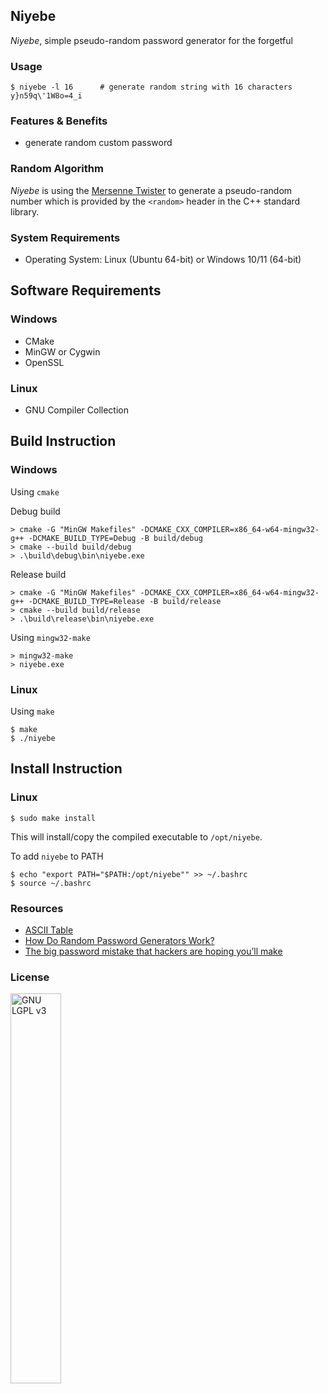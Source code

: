 Niyebe
---
_Niyebe_, simple pseudo-random password generator for the forgetful

### Usage
```
$ niyebe -l 16      # generate random string with 16 characters
y}n59q\'1W8o=4_i
```

### Features & Benefits
- generate random custom password

### Random Algorithm
_Niyebe_ is using the [Mersenne Twister](https://en.wikipedia.org/wiki/Mersenne_Twister) to generate a pseudo-random number which is provided by the `<random>` header in the C++ standard library.


### System Requirements
- Operating System: Linux (Ubuntu 64-bit) or Windows 10/11 (64-bit)

## Software Requirements
### Windows
- CMake
- MinGW or Cygwin
- OpenSSL

### Linux
- GNU Compiler Collection


## Build Instruction

### Windows

Using `cmake`

Debug build

```
> cmake -G "MinGW Makefiles" -DCMAKE_CXX_COMPILER=x86_64-w64-mingw32-g++ -DCMAKE_BUILD_TYPE=Debug -B build/debug
> cmake --build build/debug
> .\build\debug\bin\niyebe.exe 
```

Release build

```
> cmake -G "MinGW Makefiles" -DCMAKE_CXX_COMPILER=x86_64-w64-mingw32-g++ -DCMAKE_BUILD_TYPE=Release -B build/release
> cmake --build build/release
> .\build\release\bin\niyebe.exe 
```

Using `mingw32-make`

```
> mingw32-make
> niyebe.exe
```

### Linux

Using `make`
```
$ make
$ ./niyebe
```

## Install Instruction

### Linux

```
$ sudo make install
```
This will install/copy the compiled executable to `/opt/niyebe`.

To add `niyebe` to PATH
```
$ echo "export PATH="$PATH:/opt/niyebe"" >> ~/.bashrc
$ source ~/.bashrc
```

### Resources
- [ASCII Table](https://www.cs.cmu.edu/~pattis/15-1XX/common/handouts/ascii.html)
- [How Do Random Password Generators Work?](https://blog.dashlane.com/how-random-password-generators-work/)
- [The big password mistake that hackers are hoping you’ll make](http://stateofthenet.net/2014/10/the-big-password-mistake-that-hackers-are-hoping-youll-make/)

### License
<img width="40%" height="auto" title="GNU LGPL v3" src="https://upload.wikimedia.org/wikipedia/commons/3/3b/LGPLv3_Logo.svg">
